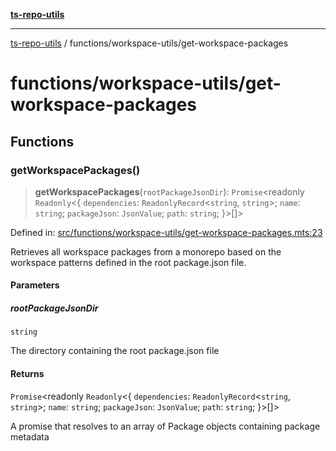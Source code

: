 [**ts-repo-utils**](../../README.md)

***

[ts-repo-utils](../../README.md) / functions/workspace-utils/get-workspace-packages

# functions/workspace-utils/get-workspace-packages

## Functions

### getWorkspacePackages()

> **getWorkspacePackages**(`rootPackageJsonDir`): `Promise`\<readonly `Readonly`\<\{ `dependencies`: `ReadonlyRecord`\<`string`, `string`\>; `name`: `string`; `packageJson`: `JsonValue`; `path`: `string`; \}\>[]\>

Defined in: [src/functions/workspace-utils/get-workspace-packages.mts:23](https://github.com/noshiro-pf/ts-repo-utils/blob/main/src/functions/workspace-utils/get-workspace-packages.mts#L23)

Retrieves all workspace packages from a monorepo based on the workspace
patterns defined in the root package.json file.

#### Parameters

##### rootPackageJsonDir

`string`

The directory containing the root package.json
  file

#### Returns

`Promise`\<readonly `Readonly`\<\{ `dependencies`: `ReadonlyRecord`\<`string`, `string`\>; `name`: `string`; `packageJson`: `JsonValue`; `path`: `string`; \}\>[]\>

A promise that resolves to an array of Package objects containing
  package metadata
